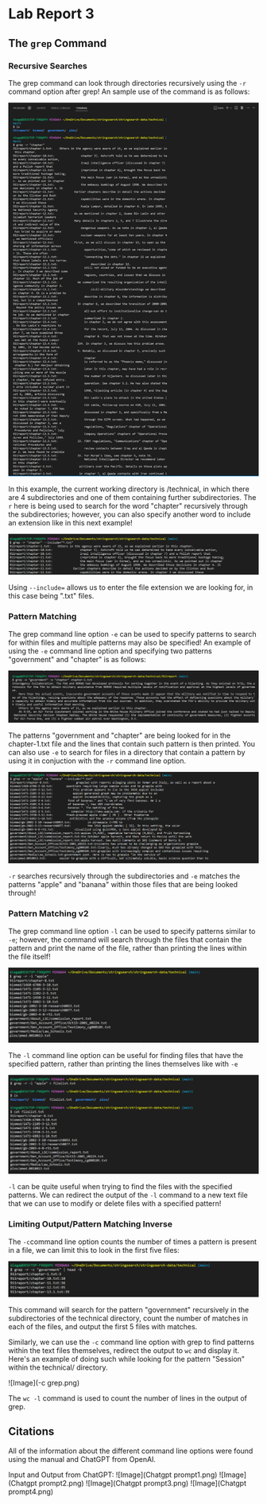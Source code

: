 Lab Report 3
============

## The `grep` Command

### Recursive Searches

The grep command can look through directories recursively using the `-r` command option after grep! An sample use of the command is as follows:

![Image](grep'-r'.png)

In this example, the current working directory is /technical, in which there are 4 subdirectories and one of them containing further subdirectories. The `r` here is being used to search for the word "chapter" recursively through the subdirectories; however, you can also specify another word to include an extension like in this next example!

![Image](grep'-r'include.png)

Using `--include=` allows us to enter the file extension we are looking for, in this case being ".txt" files. 



### Pattern Matching

The grep command line option `-e` can be used to specify patterns to search for within files and multiple patterns may also be specified! An example of using the `-e` command line option and specifying two patterns "government" and "chapter" is as follows:

![Image](grep-e1.PNG)

The patterns "government and "chapter" are being looked for in the chapter-1.txt file and the lines that contain such pattern is then printed. You can also use `-e` to search for files in a directory that contain a pattern by using it in conjuction with the `-r` command line option. 

![Image](grep-e2.png)

`-r` searches recursively through the subdirectories and `-e` matches the patterns "apple" and "banana" within those files that are being looked through!

### Pattern Matching v2

The grep command line option `-l` can be used to specify patterns similar to `-e`; however, the command will search through the files that contain the pattern and print the name of the file, rather than printing the lines within the file itself!

![Image](grep-l1.png)

The `-l` command line option can be useful for finding files that have the specified pattern, rather than printing the lines themselves like with `-e` 

![Image](grep-l2.png)

`-l` can be quite useful when trying to find the files with the specified patterns. We can redirect the output of the `-l` command to a new text file that we can use to modify or delete files with a specified pattern!

### Limiting Output/Pattern Matching Inverse

The `-c`command line option counts the number of times a pattern is present in a file, we can limit this to look in the first five files:    

![Image](grep-c1.png)

This command will search for the pattern "government" recursively in the subdirectories of the technical directory, count the number of matches in each of the files, and output the first 5 files with matches. 

Similarly, we can use the `-c` command line option with grep to find patterns within the text files themselves, redirect the output to `wc` and display it. Here's an example of doing such while looking for the pattern "Session" within the technical/ directory.

![Image](-c grep.png)

The `wc -l` command is used to count the number of lines in the output of grep.

## Citations

All of the information about the different command line options were found using the manual and ChatGPT from OpenAI. 

Input and Output from ChatGPT:
![Image](Chatgpt prompt1.png)
![Image](Chatgpt prompt2.png)
![Image](Chatgpt prompt3.png)
![Image](Chatgpt prompt4.png)
